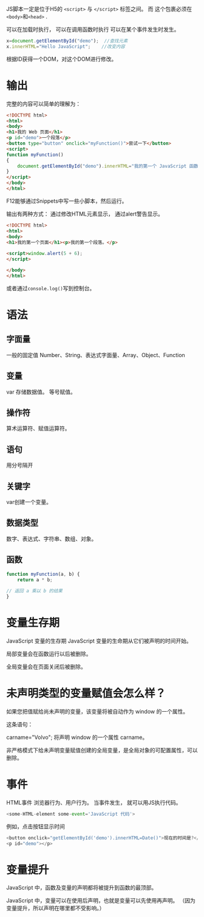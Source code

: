 JS脚本一定是位于H5的 `<script>` 与 `</script>` 标签之间。
而 这个包裹必须在`<body>`和`<head>` .

可以在加载时执行，
可以在调用函数时执行
可以在某个事件发生时发生。

```JavaScript
x=document.getElementById("demo");  //查找元素
x.innerHTML="Hello JavaScript";    //改变内容
```

根据ID获得一个DOM，对这个DOM进行修改。
# 输出
完整的内容可以简单的理解为：
```HTML
<!DOCTYPE html>
<html>
<body>
<h1>我的 Web 页面</h1>
<p id="demo">一个段落</p>
<button type="button" onclick="myFunction()">尝试一下</button>
<script>
function myFunction()
{
    document.getElementById("demo").innerHTML="我的第一个 JavaScript 函数";
}
</script>
</body>
</html>
```


F12能够通过Snippets中写一些小脚本，然后运行。

输出有两种方式：
通过修改HTML元素显示，
通过alert警告显示。

```HTML
<!DOCTYPE html>
<html>
<body>
<h1>我的第一个页面</h1><p>我的第一个段落。</p>
	
<script>window.alert(5 + 6);
</script>

</body>
</html>
```
或者通过`console.log()`写到控制台。

# 语法
## 字面量
一般的固定值
Number、String、表达式字面量、Array、Object、Function
## 变量
var 存储数据值。
等号赋值。
## 操作符
算术运算符、赋值运算符。
## 语句
用分号隔开
## 关键字
var创建一个变量。
## 数据类型
数字、表达式、字符串、数组、对象。
## 函数
```JavaScript
function myFunction(a, b) {
   	return a * b;         
                     
// 返回 a 乘以 b 的结果
}
```
# 变量生存期
JavaScript 变量的生存期
JavaScript 变量的生命期从它们被声明的时间开始。

局部变量会在函数运行以后被删除。

全局变量会在页面关闭后被删除。

# 未声明类型的变量赋值会怎么样？

如果您把值赋给尚未声明的变量，该变量将被自动作为 window 的一个属性。

这条语句：

carname="Volvo";
将声明 window 的一个属性 carname。

非严格模式下给未声明变量赋值创建的全局变量，是全局对象的可配置属性，可以删除。

# 事件
HTML事件 浏览器行为、用户行为。
当事件发生， 就可以用JS执行代码。
```JavaScript
<some-HTML-element some-event='JavaScript 代码'>
```
例如，点击按钮显示时间
```JavaScript
<button onclick="getElementById('demo').innerHTML=Date()">现在的时间是?</button>
<p id="demo"></p>
```
# 变量提升
JavaScript 中，函数及变量的声明都将被提升到函数的最顶部。

JavaScript 中，变量可以在使用后声明，也就是变量可以先使用再声明。
（因为变量提升，所以声明在哪里都不受影响。）

